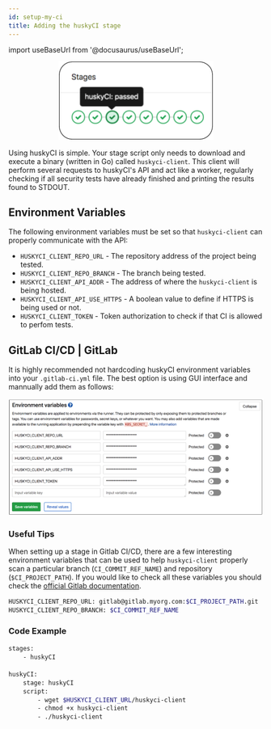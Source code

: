 ```yaml
---
id: setup-my-ci
title: Adding the huskyCI stage
---
```


import useBaseUrl from '@docusaurus/useBaseUrl';

<p align="center"> <img src="/img/huskyci-stage.png" scale="10"/></p>

Using huskyCI is simple. Your stage script only needs to download and execute a binary (written in Go) called `huskyci-client`. This client will perform several requests to huskyCI's API and act like a worker, regularly checking if all security tests have already finished and printing the results found to STDOUT.

## Environment Variables

The following environment variables must be set so that `huskyci-client` can properly communicate with the API:

* `HUSKYCI_CLIENT_REPO_URL` - The repository address of the project being tested.
* `HUSKYCI_CLIENT_REPO_BRANCH` - The branch being tested. 
* `HUSKYCI_CLIENT_API_ADDR` - The address of where the `huskyci-client` is being hosted.
* `HUSKYCI_CLIENT_API_USE_HTTPS` - A boolean value to define if HTTPS is being used or not.
* `HUSKYCI_CLIENT_TOKEN` - Token authorization to check if that CI is allowed to perfom tests.

## GitLab CI/CD | GitLab

It is highly recommended not hardcoding huskyCI environment variables into your `.gitlab-ci.yml` file. The best option is using GUI interface and mannually add them as follows:

<p align="center"> <img src="/img/gitlab-env-vars.png" scale="10"/></p>

### Useful Tips

When setting up a stage in Gitlab CI/CD, there are a few interesting environment variables that can be used to help `huskyci-client` properly scan a particular branch (`CI_COMMIT_REF_NAME`) and repository (`$CI_PROJECT_PATH`). If you would like to check all these variables you should check the [official Gitlab documentation](https://docs.gitlab.com/ee/ci/variables/predefined_variables.html). 

```bash
HUSKYCI_CLIENT_REPO_URL: gitlab@gitlab.myorg.com:$CI_PROJECT_PATH.git
HUSKYCI_CLIENT_REPO_BRANCH: $CI_COMMIT_REF_NAME
```

### Code Example

```bash
stages:
    - huskyCI

huskyCI:
    stage: huskyCI
    script:
        - wget $HUSKYCI_CLIENT_URL/huskyci-client
        - chmod +x huskyci-client
        - ./huskyci-client
```

